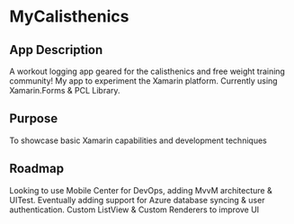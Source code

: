# MyCalisthenics

## App Description
A workout logging app geared for the calisthenics and free weight training community!
My app to experiment the Xamarin platform. Currently using Xamarin.Forms & PCL Library.

## Purpose
To showcase basic Xamarin capabilities and development techniques

## Roadmap
Looking to use Mobile Center for DevOps, adding MvvM architecture & UITest.
Eventually adding support for Azure database syncing & user authentication.
Custom ListView & Custom Renderers to improve UI
